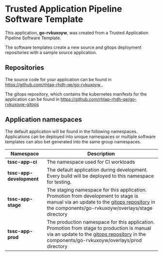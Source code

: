 # Trusted Application Pipeline Software Template

This application, **go-rvkuxoyw**, was created from a Trusted Application Pipeline Software Template.

The software templates create a new source and gitops deployment repositories with a sample source application. 

## Repositories

The source code for your application can be found in [https://github.com/rhtap-rhdh-qe/go-rvkuxoyw ](https://github.com/rhtap-rhdh-qe/go-rvkuxoyw ).
 
The gitops repository, which contains the kubernetes manifests for the application can be found in 
[https://github.com/rhtap-rhdh-qe/go-rvkuxoyw-gitops ](https://github.com/rhtap-rhdh-qe/go-rvkuxoyw-gitops ) 

## Application namespaces 

The default application will be found in the following namespaces. Applications can be deployed into unique namespaces or multiple software templates can also bet generated into the same group namespaces.  

|  Namespace   |  Description   |  
| -------- | -------- |
| **tssc-app-ci** | The namespace used for CI workloads |
| **tssc-app-development** | The default application during development. Every build will be deployed to this namespace for testing. |
| **tssc-app-stage** | The staging namespace for this application. Promotion from development to stage is manual via an update to the [gitops repository](https://github.com/rhtap-rhdh-qe/go-rvkuxoyw-gitops ) in the components/go-rvkuxoyw/overlays/stage directory |
| **tssc-app-prod** | The production namespace for this application. Promotion from stage to production is manual via an update to the [gitops repository](https://github.com/rhtap-rhdh-qe/go-rvkuxoyw-gitops ) in the components/go-rvkuxoyw/overlays/prod directory |